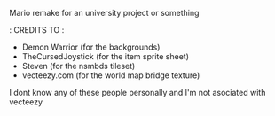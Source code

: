 Mario remake for an university project or something

: CREDITS TO :
- Demon Warrior (for the backgrounds)
- TheCursedJoystick (for the item sprite sheet)
- Steven (for the nsmbds tileset)
- vecteezy.com (for the world map bridge texture)

I dont know any of these people personally and I'm not asociated with vecteezy